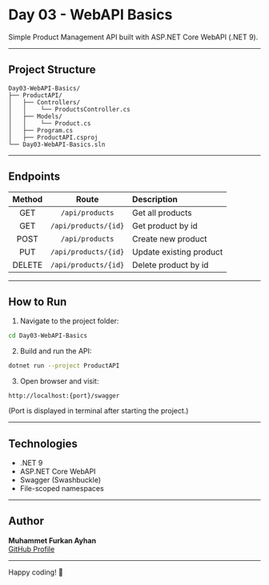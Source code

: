 # Day 03 - WebAPI Basics

Simple Product Management API built with ASP.NET Core WebAPI (.NET 9).

---

## Project Structure

```
Day03-WebAPI-Basics/
├── ProductAPI/
│   ├── Controllers/
│   │    └── ProductsController.cs
│   ├── Models/
│   │    └── Product.cs
│   ├── Program.cs
│   ├── ProductAPI.csproj
└── Day03-WebAPI-Basics.sln
```

---

## Endpoints

| Method | Route                  | Description                 |
|:------:|:----------------------:|:----------------------------|
| GET    | `/api/products`         | Get all products             |
| GET    | `/api/products/{id}`     | Get product by id            |
| POST   | `/api/products`         | Create new product           |
| PUT    | `/api/products/{id}`     | Update existing product      |
| DELETE | `/api/products/{id}`     | Delete product by id         |

---

## How to Run

1. Navigate to the project folder:

```bash
cd Day03-WebAPI-Basics
```

2. Build and run the API:

```bash
dotnet run --project ProductAPI
```

3. Open browser and visit:

```
http://localhost:{port}/swagger
```

(Port is displayed in terminal after starting the project.)

---

## Technologies

- .NET 9
- ASP.NET Core WebAPI
- Swagger (Swashbuckle)
- File-scoped namespaces

---

## Author

**Muhammet Furkan Ayhan**  
[GitHub Profile](https://github.com/mfurkanayhan)

---

Happy coding! 🚀


